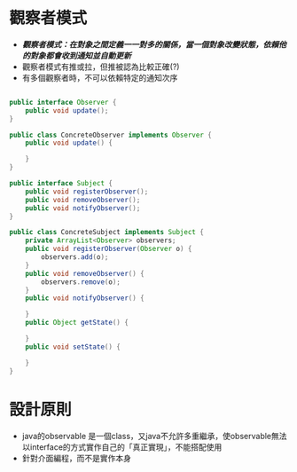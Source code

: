 # 觀察者模式

- ***觀察者模式：在對象之間定義一一對多的關係，當一個對象改變狀態，依賴他的對象都會收到通知並自動更新***
- 觀察者模式有推或拉，但推被認為比較正確(?)
- 有多個觀察者時，不可以依賴特定的通知次序

```java

public interface Observer {
    public void update();
}

public class ConcreteObserver implements Observer {
    public void update() {

    }
}

public interface Subject {
    public void registerObserver();
    public void removeObserver();
    public void notifyObserver();
}

public class ConcreteSubject implements Subject {
    private ArrayList<Observer> observers;
    public void registerObserver(Observer o) {
        observers.add(o);
    }
    public void removeObserver() {
        observers.remove(o);
    }
    public void notifyObserver() {

    }
    public Object getState() {

    }
    public void setState() {

    }
}


```

# 設計原則

- java的observable 是一個class，又java不允許多重繼承，使observable無法以interface的方式實作自己的「真正實現」，不能搭配使用
- 針對介面編程，而不是實作本身
